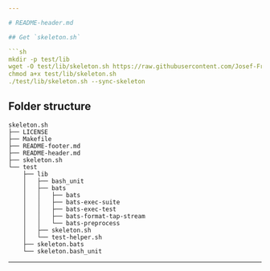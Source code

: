 ```yaml
---

# README-header.md

## Get `skeleton.sh`

```sh
mkdir -p test/lib
wget -O test/lib/skeleton.sh https://raw.githubusercontent.com/Josef-Friedrich/skeleton.sh/master/skeleton.sh
chmod a+x test/lib/skeleton.sh
./test/lib/skeleton.sh --sync-skeleton
```

## Folder structure

```
skeleton.sh
├── LICENSE
├── Makefile
├── README-footer.md
├── README-header.md
├── skeleton.sh
└── test
    ├── lib
    │   ├── bash_unit
    │   ├── bats
    │   │   ├── bats
    │   │   ├── bats-exec-suite
    │   │   ├── bats-exec-test
    │   │   ├── bats-format-tap-stream
    │   │   └── bats-preprocess
    │   ├── skeleton.sh
    │   └── test-helper.sh
    ├── skeleton.bats
    └── skeleton.bash_unit
```

---
```

